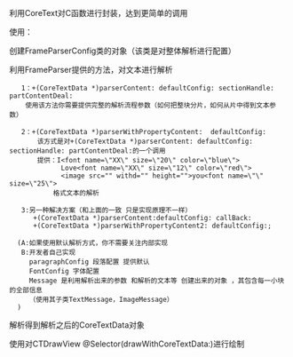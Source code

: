 利用CoreText对C函数进行封装，达到更简单的调用

使用：
   
   创建FrameParserConfig类的对象（该类是对整体解析进行配置）
   
   利用FrameParser提供的方法，对文本进行解析
      
       1：+(CoreTextData *)parserContent: defaultConfig: sectionHandle: partContentDeal:
        使用该方法你需要提供完整的解析流程参数（如何把整块分片，如何从片中得到文本参数）
    
       2：+(CoreTextData *)parserWithPropertyContent:  defaultConfig:
           该方式是对+(CoreTextData *)parserContent: defaultConfig: sectionHandle: partContentDeal:的一个调用 
           提供：I<font name=\"XX\" size=\"20\" color=\"blue\"> 
                 Love<font name=\"XX\" size=\"12\" color=\"red\">
                 <image src="" withd="" height="">you<font name=\"\" size=\"25\">
               格式文本的解析
            
       3:另一种解决方案（和上面的一致 只是实现原理不一样）        
          +(CoreTextData *)parserContent:defaultConfig: callBack:  
          +(CoreTextData *)parserWithPropertyContent2: defaultConfig:;    
          
      (A:如果使用默认解析方式，你不需要关注内部实现
       B:开发者自己实现
         paragraphConfig 段落配置 提供默认
         FontConfig 字体配置
         Message 是利用解析出来的参数 和解析的文本等 创建出来的对象 ，其包含每一小块的全部信息
         （使用其子类TextMessage，ImageMessage）
      )
          
   解析得到解析之后的CoreTextData对象
   
   使用对CTDrawView @Selector(drawWithCoreTextData:)进行绘制 
